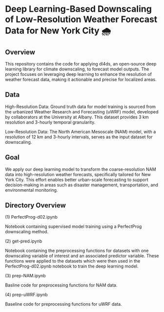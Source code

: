 # Deep Learning-Based Downscaling of Low-Resolution Weather Forecast Data for New York City 🌧️

## Overview
This repository contains the code for applying dl4ds, an open-source deep learning library for climate downscaling, to forecast model outputs. The project focuses on leveraging deep learning to enhance the resolution of weather forecast data, making it actionable and precise for localized areas.

## Data
High-Resolution Data: Ground truth data for model training is sourced from the urbanized Weather Research and Forecasting (uWRF) model, developed by collaborators at the University at Albany. This dataset provides 3 km resolution and 3-hourly temporal granularity.

Low-Resolution Data: The North American Mesoscale (NAM) model, with a resolution of 12 km and 3-hourly intervals, serves as the input dataset for downscaling.

## Goal

We apply our deep learning model to transform the coarse-resolution NAM data into high-resolution weather forecasts, specifically tailored for New York City. This effort enables better urban-scale forecasting to support decision-making in areas such as disaster management, transportation, and environmental monitoring.

## Directory Overview

(1) PerfectProg-d02.ipynb

Notebook containing supervised model training using a PerfectProg downscaling method.

(2) get-pred.ipynb

Notebook containing the preprocessing functions for datasets with one downscaling variable of interest and an associated predictor variable. These functions were applied to the datasets which were then used in the PerfectProg-d02.ipynb notebook to train the deep learning model.

(3) prep-NAM.ipynb

Basline code for preprocessing functions for NAM data.

(4) prep-uWRF.ipynb

Baseline code for preprocessing functions for uWRF data.
